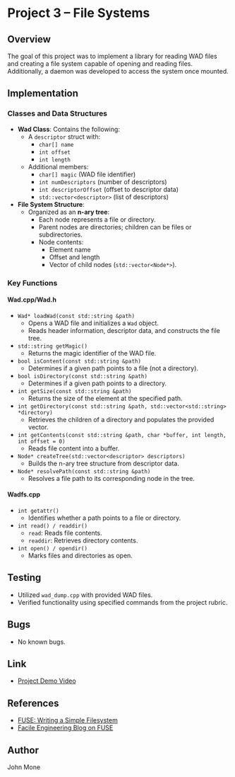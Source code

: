 # Project 3 – File Systems

## Overview
The goal of this project was to implement a library for reading WAD files and creating a file system capable of opening and reading files. Additionally, a daemon was developed to access the system once mounted.

## Implementation

### Classes and Data Structures
- **Wad Class**: Contains the following:
  - A `descriptor` struct with:
    - `char[] name`
    - `int offset`
    - `int length`
  - Additional members:
    - `char[] magic` (WAD file identifier)
    - `int numDescriptors` (number of descriptors)
    - `int descriptorOffset` (offset to descriptor data)
    - `std::vector<descriptor>` (list of descriptors)
- **File System Structure**:
  - Organized as an **n-ary tree**:
    - Each node represents a file or directory.
    - Parent nodes are directories; children can be files or subdirectories.
    - Node contents:
      - Element name
      - Offset and length
      - Vector of child nodes (`std::vector<Node*>`).

### Key Functions

#### Wad.cpp/Wad.h
- `Wad* loadWad(const std::string &path)`
  - Opens a WAD file and initializes a `Wad` object.
  - Reads header information, descriptor data, and constructs the file tree.
- `std::string getMagic()`
  - Returns the magic identifier of the WAD file.
- `bool isContent(const std::string &path)`
  - Determines if a given path points to a file (not a directory).
- `bool isDirectory(const std::string &path)`
  - Determines if a given path points to a directory.
- `int getSize(const std::string &path)`
  - Returns the size of the element at the specified path.
- `int getDirectory(const std::string &path, std::vector<std::string> *directory)`
  - Retrieves the children of a directory and populates the provided vector.
- `int getContents(const std::string &path, char *buffer, int length, int offset = 0)`
  - Reads file content into a buffer.
- `Node* createTree(std::vector<descriptor> descriptors)`
  - Builds the n-ary tree structure from descriptor data.
- `Node* resolvePath(const std::string &path)`
  - Resolves a file path to its corresponding node in the tree.

#### Wadfs.cpp
- `int getattr()`
  - Identifies whether a path points to a file or directory.
- `int read() / readdir()`
  - `read`: Reads file contents.
  - `readdir`: Retrieves directory contents.
- `int open() / opendir()`
  - Marks files and directories as open.

## Testing
- Utilized `wad_dump.cpp` with provided WAD files.
- Verified functionality using specified commands from the project rubric.

## Bugs
- No known bugs.

## Link
- [Project Demo Video](https://youtu.be/0xs6u8yGhyU)

## References
- [FUSE: Writing a Simple Filesystem](https://www.maastaar.net/fuse/linux/filesystem/c/2016/05/21/writing-asimple-filesystem-using-fuse/)
- [Facile Engineering Blog on FUSE](https://engineering.facile.it/blog/eng/write-filesystem-fuse/)

## Author
John Mone
